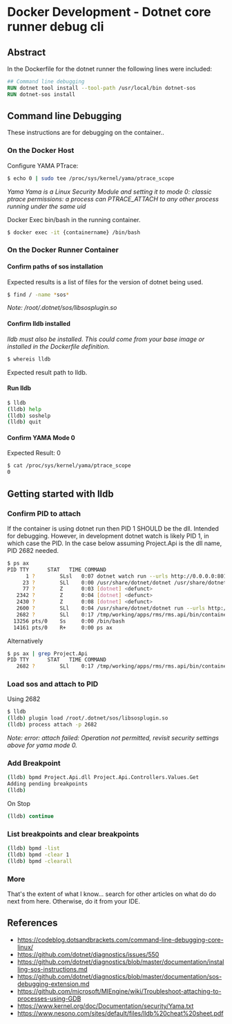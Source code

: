 # Docker Development - Dotnet core runner debug cli

## Abstract

In the Dockerfile for the dotnet runner the following lines were included:

```dockerfile
## Command line debugging
RUN dotnet tool install --tool-path /usr/local/bin dotnet-sos
RUN dotnet-sos install
```

## Command line Debugging

These instructions are for debugging on the container..

### On the Docker Host

Configure YAMA PTrace:
```sh
$ echo 0 | sudo tee /proc/sys/kernel/yama/ptrace_scope
```

_Yama Yama is a Linux Security Module and setting it to mode 0: classic ptrace permissions: a process can PTRACE_ATTACH to any other process running under the same uid_


Docker Exec bin/bash in the running container.
```sh
$ docker exec -it {containername} /bin/bash
```

### On the Docker Runner Container

#### Confirm paths of sos installation

Expected results is a list of files for the version of dotnet being used.

```sh
$ find / -name *sos*
```

_Note: /root/.dotnet/sos/libsosplugin.so_

#### Confirm lldb installed

_lldb must also be installed. This could come from your base image or installed in the Dockerfile definition._

```sh
$ whereis lldb    
```
Expected result path to lldb.

#### Run lldb

```sh
$ lldb
(lldb) help
(lldb) soshelp
(lldb) quit
```

#### Confirm YAMA Mode 0

Expected Result: 0

```sh
$ cat /proc/sys/kernel/yama/ptrace_scope
0
```

## Getting started with lldb

### Confirm PID to attach

If the container is using dotnet run then PID 1 SHOULD be the dll. Intended for debugging. However, in development dotnet watch is likely PID 1, in which case the PID. In the case below assuming Project.Api is the dll name, PID 2682 needed.

```sh
$ ps ax
PID TTY      STAT   TIME COMMAND
      1 ?        SLsl   0:07 dotnet watch run --urls http://0.0.0.0:8010
     23 ?        SLl    0:00 /usr/share/dotnet/dotnet /usr/share/dotnet/sdk/3.1.100/DotnetTools/dotnet-watch/3.1.0-rtm.19566.1/tools/netcoreapp3.1/any/dotnet-watch.dll run --urls http://0.0.0.0:801
     77 ?        Z      0:03 [dotnet] <defunct>
   2342 ?        Z      0:04 [dotnet] <defunct>
   2430 ?        Z      0:08 [dotnet] <defunct>
   2600 ?        SLl    0:04 /usr/share/dotnet/dotnet run --urls http://0.0.0.0:8010
   2682 ?        SLl    0:17 /tmp/working/apps/rms/rms.api/bin/container/Debug/netcoreapp3.1/Project.Api --urls http://0.0.0.0:8010
  13256 pts/0    Ss     0:00 /bin/bash
  14161 pts/0    R+     0:00 ps ax
```

Alternatively

```sh
$ ps ax | grep Project.Api
PID TTY      STAT   TIME COMMAND
   2682 ?        SLl    0:17 /tmp/working/apps/rms/rms.api/bin/container/Debug/netcoreapp3.1/Project.Api --urls http://0.0.0.0:8010  14456 pts/0    S+     0:00 grep Project.Api
```

### Load sos and attach to PID

Using 2682

```sh
$ lldb
(lldb) plugin load /root/.dotnet/sos/libsosplugin.so
(lldb) process attach -p 2682
```
_Note: error: attach failed: Operation not permitted, revisit security settings above for yama mode 0._

### Add Breakpoint

```sh
(lldb) bpmd Project.Api.dll Project.Api.Controllers.Values.Get
Adding pending breakpoints
(lldb)
```

On Stop

```sh
(lldb) continue
```

### List breakpoints and clear breakpoints

```sh
(lldb) bpmd -list
(lldb) bpmd -clear 1
(lldb) bpmd -clearall
```

### More

That's the extent of what I know... search for other articles on what do do next from here. Otherwise, do it from your IDE.

## References

* https://codeblog.dotsandbrackets.com/command-line-debugging-core-linux/
* https://github.com/dotnet/diagnostics/issues/550
* https://github.com/dotnet/diagnostics/blob/master/documentation/installing-sos-instructions.md
* https://github.com/dotnet/diagnostics/blob/master/documentation/sos-debugging-extension.md
* https://github.com/microsoft/MIEngine/wiki/Troubleshoot-attaching-to-processes-using-GDB
* https://www.kernel.org/doc/Documentation/security/Yama.txt
* https://www.nesono.com/sites/default/files/lldb%20cheat%20sheet.pdf
